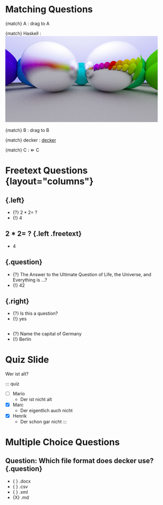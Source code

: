 ---
---

# Matching Questions

{match} A
: drag to A

{match} Haskell 
: ![](include/06-metal.png)

{match} B
: drag to B

{match} decker
: [decker](http://go.uniwue.de/decker)

{match} C
: $\Leftarrow$ C

# Freetext Questions {layout="columns"}

## {.left} 
* {?} $2*2=~?$ 
* {!} 4

## $2*2=~?$ {.left .freetext} 

* 4


##  {.question}

* {?} The Answer to the Ultimate Question of Life, the Universe, and Everything is ...?
* {!} 42

## {.right}

* {?} Is this a question? 
* {!} yes

##

* {?} Name the capital of Germany
* {!} Berlin 



# Quiz Slide

Wer ist alt? 

::: quiz
- [ ] Mario
    - Der ist nicht alt
- [x] Marc
    - Der eigentlich auch nicht
- [x] Henrik
    - Der schon gar nicht
:::





#
# Multiple Choice Questions

## Question: Which file format does decker use? {.question}

* { } .docx
* { } .csv
* { } .xml
* {X} .md

